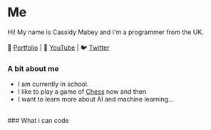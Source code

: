 #  Me
Hi! My name is Cassidy Mabey and i'm a programmer from the UK.
<br><br>
📑 [Portfolio](https://wintrcat.uk/) | 🎥 [YouTube](https://www.youtube.com/@wintrcat) | 🐦 [Twitter](https://x.com/wintrcat_)

### A bit about me
- I am currently in school.
- I like to play a game of [Chess](https://www.chess.com/member/wintrcat) now and then
- I want to learn more about AI and machine learning...

<br>
### What i can code
<img src="">
<img src="">
<img src="">
